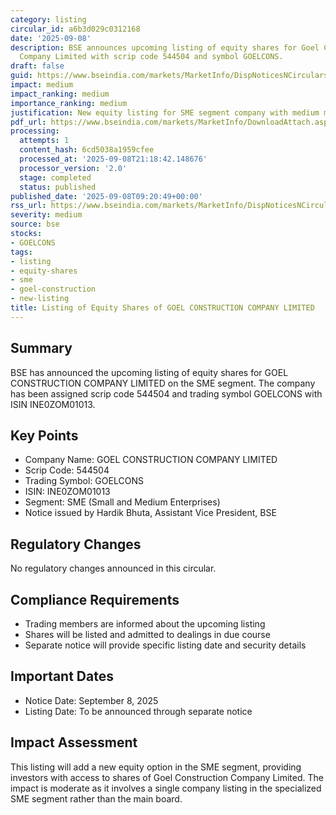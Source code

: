 ```yaml
---
category: listing
circular_id: a6b3d029c0312168
date: '2025-09-08'
description: BSE announces upcoming listing of equity shares for Goel Construction
  Company Limited with scrip code 544504 and symbol GOELCONS.
draft: false
guid: https://www.bseindia.com/markets/MarketInfo/DispNoticesNCirculars.aspx?Noticeid={5F42D791-3297-4CA8-9E9E-FABB798C33EB}&noticeno=20250908-8&dt=09/08/2025&icount=8&totcount=48&flag=0
impact: medium
impact_ranking: medium
importance_ranking: medium
justification: New equity listing for SME segment company with medium market impact
pdf_url: https://www.bseindia.com/markets/MarketInfo/DownloadAttach.aspx?id=20250908-8&attachedId=
processing:
  attempts: 1
  content_hash: 6cd5038a1959cfee
  processed_at: '2025-09-08T21:18:42.148676'
  processor_version: '2.0'
  stage: completed
  status: published
published_date: '2025-09-08T09:20:49+00:00'
rss_url: https://www.bseindia.com/markets/MarketInfo/DispNoticesNCirculars.aspx?Noticeid={5F42D791-3297-4CA8-9E9E-FABB798C33EB}&noticeno=20250908-8&dt=09/08/2025&icount=8&totcount=48&flag=0
severity: medium
source: bse
stocks:
- GOELCONS
tags:
- listing
- equity-shares
- sme
- goel-construction
- new-listing
title: Listing of Equity Shares of GOEL CONSTRUCTION COMPANY LIMITED
---
```


## Summary

BSE has announced the upcoming listing of equity shares for GOEL CONSTRUCTION COMPANY LIMITED on the SME segment. The company has been assigned scrip code 544504 and trading symbol GOELCONS with ISIN INE0ZOM01013.

## Key Points

- Company Name: GOEL CONSTRUCTION COMPANY LIMITED
- Scrip Code: 544504
- Trading Symbol: GOELCONS
- ISIN: INE0ZOM01013
- Segment: SME (Small and Medium Enterprises)
- Notice issued by Hardik Bhuta, Assistant Vice President, BSE

## Regulatory Changes

No regulatory changes announced in this circular.

## Compliance Requirements

- Trading members are informed about the upcoming listing
- Shares will be listed and admitted to dealings in due course
- Separate notice will provide specific listing date and security details

## Important Dates

- Notice Date: September 8, 2025
- Listing Date: To be announced through separate notice

## Impact Assessment

This listing will add a new equity option in the SME segment, providing investors with access to shares of Goel Construction Company Limited. The impact is moderate as it involves a single company listing in the specialized SME segment rather than the main board.